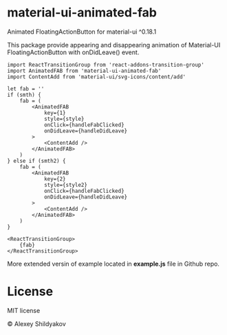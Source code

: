 # material-ui-animated-fab
Animated FloatingActionButton for material-ui ^0.18.1

This package provide appearing and disappearing animation of Material-UI FloatingActionButton with onDidLeave() event.

```
import ReactTransitionGroup from 'react-addons-transition-group'
import AnimatedFAB from 'material-ui-animated-fab'
import ContentAdd from 'material-ui/svg-icons/content/add'

let fab = ''
if (smth) {
    fab = (
        <AnimatedFAB
            key={1}
            style={style}
            onClick={handleFabClicked}
            onDidLeave={handleDidLeave}
        >
            <ContentAdd />
        </AnimatedFAB>
    )
} else if (smth2) {
    fab = (
        <AnimatedFAB
            key={2}
            style={style2}
            onClick={handleFabClicked}
            onDidLeave={handleDidLeave}
        >
            <ContentAdd />
        </AnimatedFAB>
    )
}

<ReactTransitionGroup>
    {fab}
</ReactTransitionGroup>
```

More extended versin of example located in **example.js** file in Github repo.

# License
MIT license

© Alexey Shildyakov
